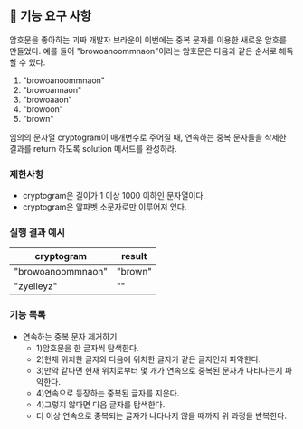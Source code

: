 ## 🚀 기능 요구 사항

암호문을 좋아하는 괴짜 개발자 브라운이 이번에는 중복 문자를 이용한 새로운 암호를 만들었다. 예를 들어 "browoanoommnaon"이라는 암호문은 다음과 같은 순서로 해독할 수 있다.

1. "browoanoommnaon"
2. "browoannaon"
3. "browoaaon"
4. "browoon"
5. "brown"

임의의 문자열 cryptogram이 매개변수로 주어질 때, 연속하는 중복 문자들을 삭제한 결과를 return 하도록 solution 메서드를 완성하라.

### 제한사항

- cryptogram은 길이가 1 이상 1000 이하인 문자열이다.
- cryptogram은 알파벳 소문자로만 이루어져 있다.

### 실행 결과 예시

| cryptogram | result |
| --- | --- |
| "browoanoommnaon" | "brown" |
| "zyelleyz" | "" |

### 기능 목록

- 연속하는 중복 문자 제거하기
  - 1)암호문을 한 글자씩 탐색한다.
  - 2)현재 위치한 글자와 다음에 위치한 글자가 같은 글자인지 파악한다.
  - 3)만약 같다면 현재 위치로부터 몇 개가 연속으로 중복된 문자가 나타나는지 파악한다.
  - 4)연속으로 등장하는 중복된 글자를 지운다.
  - 4)그렇지 않다면 다음 글자를 탐색한다.
  - 더 이상 연속으로 중복되는 글자가 나타나지 않을 때까지 위 과정을 반복한다.